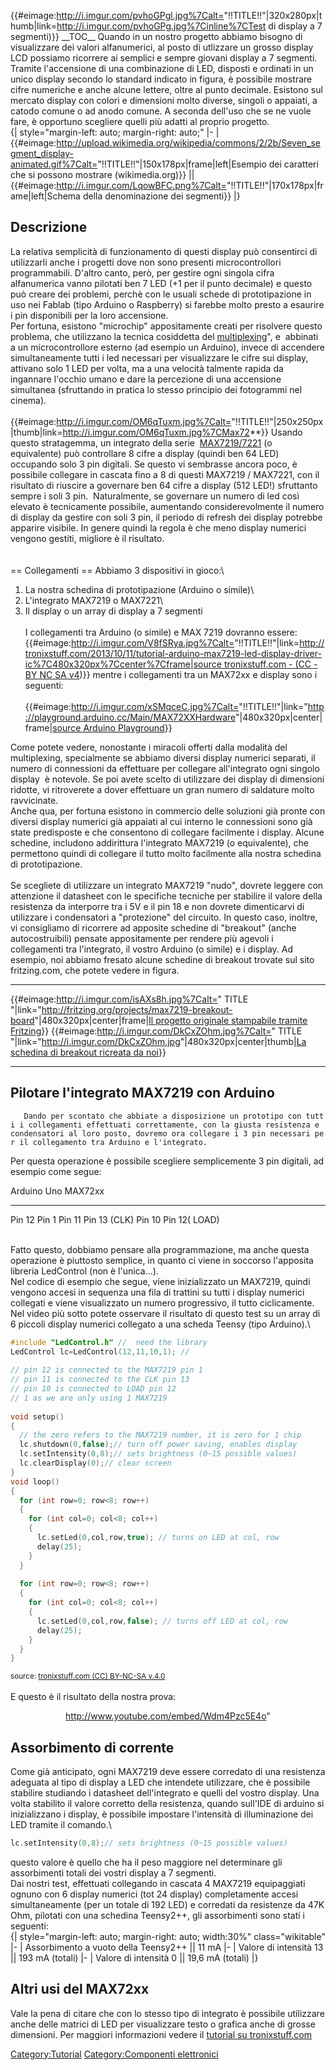 {{\#eimage:<http://i.imgur.com/pvhoGPgl.jpg%7Calt=>\"!!TITLE!!\"\|320x280px\|thumb\|link=<http://i.imgur.com/pvhoGPg.jpg%7Cinline%7CTest>
di display a 7 segmenti)}} \_\_TOC\_\_ Quando in un nostro progetto
abbiamo bisogno di visualizzare dei valori alfanumerici, al posto di
utlizzare un grosso display LCD possiamo ricorrere ai semplici e sempre
giovani display a 7 segmenti.\
Tramite l\'accensione di una combinazione di LED, disposti e ordinati in
un unico display secondo lo standard indicato in figura, è possibile
mostrare cifre numeriche e anche alcune lettere, oltre al punto
decimale. Esistono sul mercato display con colori e dimensioni molto
diverse, singoli o appaiati, a catodo comune o ad anodo comune. A
seconda dell\'uso che se ne vuole fare, è opportuno scegliere quelli più
adatti al proprio progetto.\
{\| style=\"margin-left: auto; margin-right: auto;\" \|- \|
{{\#eimage:<http://upload.wikimedia.org/wikipedia/commons/2/2b/Seven_segment_display-animated.gif%7Calt=>\"!!TITLE!!\"\|150x178px\|frame\|left\|Esempio
dei caratteri che si possono mostrare (wikimedia.org)}} \|\|
{{\#eimage:<http://i.imgur.com/LqowBFC.png%7Calt=>\"!!TITLE!!\"\|170x178px\|frame\|left\|Schema
della denominazione dei segmenti}} \|}

Descrizione
-----------

La relativa semplicità di funzionamento di questi display può
consentirci di utilizzarli anche i progetti dove non sono presenti
microcontrollori programmabili. D\'altro canto, però, per gestire ogni
singola cifra alfanumerica vanno pilotati ben 7 LED (+1 per il punto
decimale) e questo può creare dei problemi, perchè con le usuali schede
di prototipazione in uso nei Fablab (tipo Arduino o Raspberry) si
farebbe molto presto a esaurire i pin disponibili per la loro
accensione.\
Per fortuna, esistono \"microchip\" appositamente creati per risolvere
questo problema, che utilizzano la tecnica cosiddetta del
[multiplexing](https://it.wikipedia.org/wiki/Multiplazione)\",
e  abbinati a un microcontrollore esterno (ad esempio un Arduino),
invece di accendere simultaneamente tutti i led necessari per
visualizzare le cifre sui display, attivano solo 1 LED per volta, ma a
una velocità talmente rapida da ingannare l\'occhio umano e dare la
percezione di una accensione simultanea (sfruttando in pratica lo stesso
principio dei fotogrammi nel cinema).\
\
{{\#eimage:<http://i.imgur.com/OM6qTuxm.jpg%7Calt=>\"!!TITLE!!\"\|250x250px\|thumb\|link=<http://i.imgur.com/OM6qTuxm.jpg%7CMax72>\*\*}}
Usando questo stratagemma, un integrato della serie 
[MAX7219/7221](http://playground.arduino.cc/Main/MAX72XXHardware) (o
equivalente) può controllare 8 cifre a display (quindi ben 64 LED)
occupando solo 3 pin digitali. Se questo vi sembrasse ancora poco, è
possibile collegare in cascata fino a 8 di questi MAX7219 / MAX7221, con
il risultato di riuscire a governare ben 64 cifre a display (512 LED!)
sfruttanto sempre i soli 3 pin.  Naturalmente, se governare un numero di
led così elevato è tecnicamente possibile, aumentando considerevolmente
il numero di display da gestire con soli 3 pin, il periodo di refresh
dei display potrebbe apparire visibile. In genere quindi la regola è che
meno display numerici vengono gestiti, migliore è il risultato.\
\
\
== Collegamenti == Abbiamo 3 dispositivi in gioco:\
1) La nostra schedina di prototipazione (Arduino o simile)\
2) L\'integrato MAX7219 o MAX7221\
3) Il display o un array di display a 7 segmenti\
\
I collegamenti tra Arduino (o simile) e MAX 7219 dovranno essere:\
{{\#eimage:<http://i.imgur.com/V8fSRya.jpg%7Calt=>\"!!TITLE!!\"\|link=<http://tronixstuff.com/2013/10/11/tutorial-arduino-max7219-led-display-driver-ic%7C480x320px%7Ccenter%7Cframe>\|[source
tronixstuff.com - (CC - BY NC SA
v4](http://tronixstuff.com/2013/10/11/tutorial-arduino-max7219-led-display-driver-ic))}}
mentre i collegamenti tra un MAX72xx e display sono i seguenti:\
\
{{\#eimage:<http://i.imgur.com/xSMqceC.jpg%7Calt=>\"!!TITLE!!\"\|link=\"<http://playground.arduino.cc/Main/MAX72XXHardware>\"\|480x320px\|center\|frame\|[source
Arduino Playground](http://playground.arduino.cc/Main/MAX72XXHardware)}}

Come potete vedere, nonostante i miracoli offerti dalla modalità del
multiplexing, specialmente se abbiamo diversi display numerici separati,
il numero di connessioni da effettuare per collegare all\'integrato ogni
singolo display  è notevole. Se poi avete scelto di utilizzare dei
display di dimensioni ridotte, vi ritroverete a dover effettuare un gran
numero di saldature molto ravvicinate. \
Anche qua, per fortuna esistono in commercio delle soluzioni già pronte
con diversi display numerici già appaiati al cui interno le connessioni
sono già state predisposte e che consentono di collegare facilmente i
display. Alcune schedine, includono addirittura l\'integrato MAX7219 (o
equivalente), che permettono quindi di collegare il tutto molto
facilmente alla nostra schedina di prototipazione.\
\
Se scegliete di utilizzare un integrato MAX7219 \"nudo\", dovrete
leggere con attenzione il datasheet con le specifiche tecniche per
stabilire il valore della resistenza da interporre tra i 5V e il pin 18
e non dovrete dimenticarvi di utilizzare i condensatori a \"protezione\"
del circuito. In questo caso, inoltre, vi consigliamo di ricorrere ad
apposite schedine di \"breakout\" (anche autocostruibili) pensate
appositamente per rendere più agevoli i collegamenti tra l\'integrato,
il vostro Arduino (o simile) e i display. Ad esempio, noi abbiamo
fresato alcune schedine di breakout trovate sul sito fritzing.com, che
potete vedere in figura.

  ------------------------------------------------------ ------- ---------------------------------------------------------------------------------------------------------------------------------------------------------------------------------------------------------- ------------------------------------------------------- ------- --------------------------------------------------------------------------------------------------------------------------------------------------------
  {{\#eimage:<http://i.imgur.com/isAXs8h.jpg%7Calt=>\"   TITLE   \"\|link=\"<http://fritzing.org/projects/max7219-breakout-board>\"\|480x320px\|center\|frame\|[Il progetto originale stampabile tramite Fritzing](http://fritzing.org/projects/max7219-breakout-board)}}   {{\#eimage:<http://i.imgur.com/DkCxZOhm.jpg%7Calt=>\"   TITLE   \"\|link=\"<http://i.imgur.com/DkCxZOhm.jpg>\"\|480x320px\|center\|thumb\|[La schedina di breakout ricreata da noi](http://i.imgur.com/DkCxZOhm.jpg)}}
  ------------------------------------------------------ ------- ---------------------------------------------------------------------------------------------------------------------------------------------------------------------------------------------------------- ------------------------------------------------------- ------- --------------------------------------------------------------------------------------------------------------------------------------------------------

Pilotare l\'integrato MAX7219 con Arduino
-----------------------------------------

`   Dando per scontato che abbiate a disposizione un prototipo con tutti i collegamenti effettuati correttamente, con la giusta resistenza e condensatori al loro posto, dovremo ora collegare i 3 pin necessari per il collegamento tra Arduino e l'integrato.`

Per questa operazione è possibile scegliere semplicemente 3 pin
digitali, ad esempio come segue:

  Arduino Uno   MAX72xx
  ------------- ---------------
  Pin 12        Pin 1
  Pin 11        Pin 13 (CLK)
  Pin 10        Pin 12( LOAD)

\
Fatto questo, dobbiamo pensare alla programmazione, ma anche questa
operazione è piuttosto semplice, in quanto ci viene in soccorso
l\'apposita libreria LedControl (non è l\'unica\...).\
Nel codice di esempio che segue, viene inizializzato un MAX7219, quindi
vengono accesi in sequenza una fila di trattini su tutti i display
numerici collegati e viene visualizzato un numero progressivo, il tutto
ciclicamente. Nel video più sotto potete osservare il risultato di
questo test su un array di 6 piccoli display numerici collegato a una
scheda Teensy (tipo Arduino).\

``` {.cpp .numberLines}
#include "LedControl.h" //  need the library
LedControl lc=LedControl(12,11,10,1); // 
 
// pin 12 is connected to the MAX7219 pin 1
// pin 11 is connected to the CLK pin 13
// pin 10 is connected to LOAD pin 12
// 1 as we are only using 1 MAX7219
 
void setup()
{
  // the zero refers to the MAX7219 number, it is zero for 1 chip
  lc.shutdown(0,false);// turn off power saving, enables display
  lc.setIntensity(0,8);// sets brightness (0~15 possible values)
  lc.clearDisplay(0);// clear screen
}
void loop()
{
  for (int row=0; row<8; row++)
  {
    for (int col=0; col<8; col++)
    {
      lc.setLed(0,col,row,true); // turns on LED at col, row
      delay(25);
    }
  }
 
  for (int row=0; row<8; row++)
  {
    for (int col=0; col<8; col++)
    {
      lc.setLed(0,col,row,false); // turns off LED at col, row
      delay(25);
    }
  }
}
```

<small>source: [tronixstuff.com (CC) BY-NC-SA
v.4.0](http://tronixstuff.com/2013/10/11/tutorial-arduino-max7219-led-display-driver-ic/)</small>\
\
E questo è il risultato della nostra prova:

<div style="text-align: center;">

<youtube><http://www.youtube.com/embed/Wdm4Pzc5E4o>\"</youtube>

</div>

Assorbimento di corrente
------------------------

Come già anticipato, ogni MAX7219 deve essere corredato di una
resistenza adeguata al tipo di display a LED che intendete utilizzare,
che è possibile stabilire studiando i datasheet dell\'integrato e quelli
del vostro display. Una volta stabilito il valore corretto della
resistenza, quando sull\'IDE di arduino si inizializzano i display, è
possibile impostare l\'intensità di illuminazione dei LED tramite il
comando.\

``` {.cpp .numberLines}
lc.setIntensity(0,8);// sets brightness (0~15 possible values)
```

questo valore è quello che ha il peso maggiore nel determinare gli
assorbimenti totali dei vostri display a 7 segmenti.\
Dai nostri test, effettuati collegando in cascata 4 MAX7219 equipaggiati
ognuno con 6 display numerici (tot 24 display) completamente accesi
simultaneamente (per un totale di 192 LED) e corredati da resistenze da
47K Ohm, pilotati con una schedina Teensy2++, gli assorbimenti sono
stati i seguenti:\
{\| style=\"margin-left: auto; margin-right: auto; width:30%\"
class=\"wikitable\" \|- \| Assorbimento a vuoto della Teensy2++ \|\| 11
mA \|- \| Valore di intensità 13 \|\| 193 mA (totali) \|- \| Valore di
intensità 0 \|\| 19,6 mA (totali) \|}

Altri usi del MAX72xx
---------------------

Vale la pena di citare che con lo stesso tipo di integrato è possibile
utilizzare anche delle matrici di LED per visualizzare testo o grafica
anche di grosse dimensioni. Per maggiori informazioni vedere il
[tutorial su
tronixstuff.com](http://tronixstuff.com/2013/10/11/tutorial-arduino-max7219-led-display-driver-ic/)

[Category:Tutorial](Category:Tutorial "wikilink") [Category:Componenti
elettronici](Category:Componenti_elettronici "wikilink")
